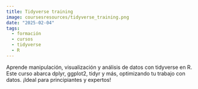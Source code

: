 ```yaml
---
title: Tidyverse training
image: coursesresources/tidyverse_training.png
date: "2025-02-04"
tags:
  - formación
  - cursos
  - tidyverse
  - R
---
```


Aprende manipulación, visualización y análisis de datos con tidyverse en R. Este curso abarca dplyr, ggplot2, tidyr y más, optimizando tu trabajo con datos. ¡Ideal para principiantes y expertos!
